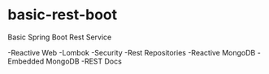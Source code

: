 # basic-rest-boot
Basic Spring Boot Rest Service

-Reactive Web
-Lombok
-Security
-Rest Repositories
-Reactive MongoDB
-Embedded MongoDB
-REST Docs
